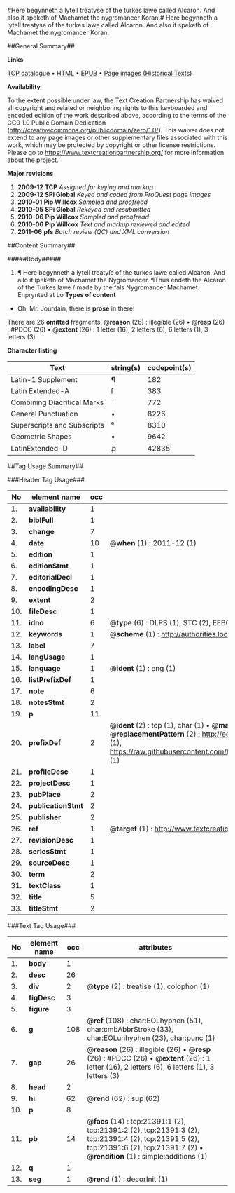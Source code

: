 #Here begynneth a lytell treatyse of the turkes lawe called Alcaron. And also it speketh of Machamet the nygromancer Koran.#
Here begynneth a lytell treatyse of the turkes lawe called Alcaron. And also it speketh of Machamet the nygromancer
Koran.

##General Summary##

**Links**

[TCP catalogue](http://www.ota.ox.ac.uk/tcp/)  • 
[HTML](http://tei.it.ox.ac.uk/tcp/Texts-HTML/free/A04/A04940.html)  • 
[EPUB](http://tei.it.ox.ac.uk/tcp/Texts-EPUB/free/A04/A04940.epub) • 
[Page images (Historical Texts)](https://historicaltexts.jisc.ac.uk/eebo-99855883e)

**Availability**

To the extent possible under law, the Text Creation Partnership has waived all copyright and related or neighboring rights to this keyboarded and encoded edition of the work described above, according to the terms of the CC0 1.0 Public Domain Dedication (http://creativecommons.org/publicdomain/zero/1.0/). This waiver does not extend to any page images or other supplementary files associated with this work, which may be protected by copyright or other license restrictions. Please go to https://www.textcreationpartnership.org/ for more information about the project.

**Major revisions**

1. __2009-12__ __TCP__ *Assigned for keying and markup*
1. __2009-12__ __SPi Global__ *Keyed and coded from ProQuest page images*
1. __2010-01__ __Pip Willcox__ *Sampled and proofread*
1. __2010-05__ __SPi Global__ *Rekeyed and resubmitted*
1. __2010-06__ __Pip Willcox__ *Sampled and proofread*
1. __2010-06__ __Pip Willcox__ *Text and markup reviewed and edited*
1. __2011-06__ __pfs__ *Batch review (QC) and XML conversion*

##Content Summary##

#####Body#####

1. ¶ Here begynneth a lytell treatyſe of the turkes lawe called Alcaron. And alſo it ſpeketh of Machamet the Nygromancer.
¶Thus endeth the Alcaron of the Turkes lawe / made by the fals Nygromancer Machamet. Enprynted at Lo
**Types of content**

  * Oh, Mr. Jourdain, there is **prose** in there!

There are 26 **omitted** fragments! 
 @__reason__ (26) : illegible (26)  •  @__resp__ (26) : #PDCC (26)  •  @__extent__ (26) : 1 letter (16), 2 letters (6), 6 letters (1), 3 letters (3)

**Character listing**


|Text|string(s)|codepoint(s)|
|---|---|---|
|Latin-1 Supplement|¶|182|
|Latin Extended-A|ſ|383|
|Combining             Diacritical Marks|̄|772|
|General Punctuation|•|8226|
|Superscripts             and Subscripts|⁶|8310|
|Geometric Shapes|▪|9642|
|LatinExtended-D|ꝓ|42835|

##Tag Usage Summary##

###Header Tag Usage###

|No|element name|occ|attributes|
|---|---|---|---|
|1.|__availability__|1||
|2.|__biblFull__|1||
|3.|__change__|7||
|4.|__date__|10| @__when__ (1) : 2011-12 (1)|
|5.|__edition__|1||
|6.|__editionStmt__|1||
|7.|__editorialDecl__|1||
|8.|__encodingDesc__|1||
|9.|__extent__|2||
|10.|__fileDesc__|1||
|11.|__idno__|6| @__type__ (6) : DLPS (1), STC (2), EEBO-CITATION (1), PROQUEST (1), VID (1)|
|12.|__keywords__|1| @__scheme__ (1) : http://authorities.loc.gov/ (1)|
|13.|__label__|7||
|14.|__langUsage__|1||
|15.|__language__|1| @__ident__ (1) : eng (1)|
|16.|__listPrefixDef__|1||
|17.|__note__|6||
|18.|__notesStmt__|2||
|19.|__p__|11||
|20.|__prefixDef__|2| @__ident__ (2) : tcp (1), char (1)  •  @__matchPattern__ (2) : ([0-9\-]+):([0-9IVX]+) (1), (.+) (1)  •  @__replacementPattern__ (2) : http://eebo.chadwyck.com/downloadtiff?vid=$1&page=$2 (1), https://raw.githubusercontent.com/textcreationpartnership/Texts/master/tcpchars.xml#$1 (1)|
|21.|__profileDesc__|1||
|22.|__projectDesc__|1||
|23.|__pubPlace__|2||
|24.|__publicationStmt__|2||
|25.|__publisher__|2||
|26.|__ref__|1| @__target__ (1) : http://www.textcreationpartnership.org/docs/. (1)|
|27.|__revisionDesc__|1||
|28.|__seriesStmt__|1||
|29.|__sourceDesc__|1||
|30.|__term__|2||
|31.|__textClass__|1||
|32.|__title__|5||
|33.|__titleStmt__|2||


###Text Tag Usage###

|No|element name|occ|attributes|
|---|---|---|---|
|1.|__body__|1||
|2.|__desc__|26||
|3.|__div__|2| @__type__ (2) : treatise (1), colophon (1)|
|4.|__figDesc__|3||
|5.|__figure__|3||
|6.|__g__|108| @__ref__ (108) : char:EOLhyphen (51), char:cmbAbbrStroke (33), char:EOLunhyphen (23), char:punc (1)|
|7.|__gap__|26| @__reason__ (26) : illegible (26)  •  @__resp__ (26) : #PDCC (26)  •  @__extent__ (26) : 1 letter (16), 2 letters (6), 6 letters (1), 3 letters (3)|
|8.|__head__|2||
|9.|__hi__|62| @__rend__ (62) : sup (62)|
|10.|__p__|8||
|11.|__pb__|14| @__facs__ (14) : tcp:21391:1 (2), tcp:21391:2 (2), tcp:21391:3 (2), tcp:21391:4 (2), tcp:21391:5 (2), tcp:21391:6 (2), tcp:21391:7 (2)  •  @__rendition__ (1) : simple:additions (1)|
|12.|__q__|1||
|13.|__seg__|1| @__rend__ (1) : decorInit (1)|
